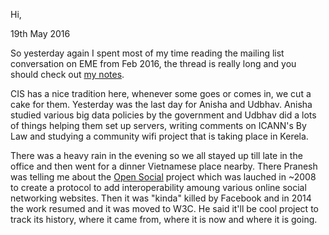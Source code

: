 Hi,

19th May 2016

So yesterday again I spent most of my time reading the mailing list
conversation on EME from Feb 2016, the thread is really long and you should
check out [my notes](notes_from_mailing_list.md).

CIS has a nice tradition here, whenever some goes or comes in, we cut a cake
for them. Yesterday was the last day for Anisha and Udbhav. Anisha studied
various big data policies by the government and Udbhav did a lots of things
helping them set up servers, writing comments on ICANN's By Law and studying a
community wifi project that is taking place in Kerela.

There was a heavy rain in the evening so we all stayed up till late in the
office and then went for a dinner Vietnamese place nearby. There Pranesh was
telling me about the [Open Social](https://en.wikipedia.org/wiki/OpenSocial)
project which was lauched in ~2008 to create a protocol to add interoperability
amoung various online social networking websites. Then it was "kinda" killed by
Facebook and in 2014 the work resumed and it was moved to W3C. He said it'll be
cool project to track its history, where it came from, where it is now and
where it is going.
